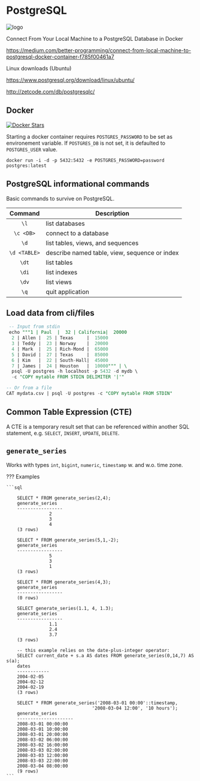 # PostgreSQL

<img src='https://upload.wikimedia.org/wikipedia/commons/2/29/Postgresql_elephant.svg' class='titleLogo' alt='logo'/>

Connect From Your Local Machine to a PostgreSQL Database in Docker

https://medium.com/better-programming/connect-from-local-machine-to-postgresql-docker-container-f785f00461a7


Linux downloads (Ubuntu)

https://www.postgresql.org/download/linux/ubuntu/


http://zetcode.com/db/postgresqlc/

## Docker

<a href="https://hub.docker.com/_/postgres" alt="Docker hub repository" target="_blank">
	<img alt="Docker Stars" src="https://img.shields.io/docker/stars/_/postgres">
</a>

Starting a docker container requires `POSTGRES_PASSWORD` to be set as
environement variable. If `POSTGRES_DB` is not set, it is defaulted to
`POSTGRES_USER` value.

```terminal
docker run -i -d -p 5432:5432 -e POSTGRES_PASSWORD=password postgres:latest
```

## PostgreSQL informational commands

Basic commands to survive on PostgreSQL.

|    Command   | Description                                   |
|:------------:|-----------------------------------------------|
|     `\l`     | list databases                                |
|   `\c <DB>`  | connect to a database                         |
|     `\d`     | list tables, views, and sequences             |
| `\d <TABLE>` | describe named table, view, sequence or index |
|     `\dt`    | list tables                                   |
|     `\di`    | list indexes                                  |
|     `\dv`    | list views                                    |
|     `\q`     | quit application                              |


## Load data from cli/files


```sql
 -- Input from stdin
 echo """1 | Paul  |  32 | California|  20000
  2 | Allen |  25 | Texas     |  15000
  3 | Teddy |  23 | Norway    |  20000
  4 | Mark  |  25 | Rich-Mond |  65000
  5 | David |  27 | Texas     |  85000
  6 | Kim   |  22 | South-Hall|  45000
  7 | James |  24 | Houston   |  10000""" | \
  psql -U postgres -h localhost -p 5432 -d mydb \
  -c "COPY mytable FROM STDIN DELIMITER '|'"

-- Or from a file
CAT mydata.csv | psql -U postgres -c "COPY mytable FROM STDIN"
```


## Common Table Expression (CTE)

A CTE is a temporary result set that can be referenced within another SQL
statement, e.g. `SELECT`, `INSERT`, `UPDATE`, `DELETE`.


## `generate_series`

 <badge-doc href='https://www.postgresql.org/docs/current/functions-srf.html' logo="postgresql"></badge-doc>
Works with types `int`, `bigint`, `numeric`, `timestamp` w. and w.o. time
zone.

??? Examples

    ```sql

        SELECT * FROM generate_series(2,4);
        generate_series
        -----------------
                    2
                    3
                    4
        (3 rows)

        SELECT * FROM generate_series(5,1,-2);
        generate_series
        -----------------
                    5
                    3
                    1
        (3 rows)

        SELECT * FROM generate_series(4,3);
        generate_series
        -----------------
        (0 rows)

        SELECT generate_series(1.1, 4, 1.3);
        generate_series
        -----------------
                    1.1
                    2.4
                    3.7
        (3 rows)

        -- this example relies on the date-plus-integer operator:
        SELECT current_date + s.a AS dates FROM generate_series(0,14,7) AS s(a);
        dates
        ------------
        2004-02-05
        2004-02-12
        2004-02-19
        (3 rows)

        SELECT * FROM generate_series('2008-03-01 00:00'::timestamp,
                                    '2008-03-04 12:00', '10 hours');
        generate_series
        ---------------------
        2008-03-01 00:00:00
        2008-03-01 10:00:00
        2008-03-01 20:00:00
        2008-03-02 06:00:00
        2008-03-02 16:00:00
        2008-03-03 02:00:00
        2008-03-03 12:00:00
        2008-03-03 22:00:00
        2008-03-04 08:00:00
        (9 rows)
    ```
